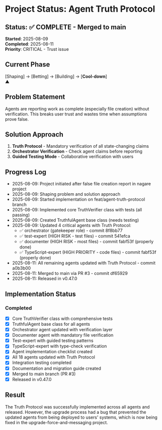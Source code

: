 # Project Status: Agent Truth Protocol

## Status: ✅ COMPLETE - Merged to main

**Started**: 2025-08-09\
**Completed**: 2025-08-11\
**Priority**: CRITICAL - Trust issue

## Current Phase

[Shaping] → [Betting] → [Building] → [**Cool-down**]\
▲

## Problem Statement

Agents are reporting work as complete (especially file creation) without verification. This breaks user trust and wastes
time when assumptions prove false.

## Solution Approach

1. **Truth Protocol** - Mandatory verification of all state-changing claims
2. **Orchestrator Verification** - Check agent claims before reporting
3. **Guided Testing Mode** - Collaborative verification with users

## Progress Log

- 2025-08-09: Project initiated after false file creation report in nagare project
- 2025-08-09: Shaping problem and solution approach
- 2025-08-09: Started implementation on feat/agent-truth-protocol branch
- 2025-08-09: Implemented core TruthVerifier class with tests (all passing)
- 2025-08-09: Created TruthfulAgent base class (needs testing)
- 2025-08-09: Updated 4 critical agents with Truth Protocol:
  - ✅ orchestrator (gatekeeper role) - commit 8f8bb77
  - ✅ test-expert (HIGH RISK - test files) - commit 541efca
  - ✅ documenter (HIGH RISK - most files) - commit fabf53f (properly done)
  - ✅ TypeScript-expert (HIGH PRIORITY - code files) - commit fabf53f (properly done)
- 2025-08-11: All remaining agents updated with Truth Protocol - commit a0b3b00
- 2025-08-11: Merged to main via PR #3 - commit df65929
- 2025-08-11: Released in v0.47.0

## Implementation Status

### Completed

- [x] Core TruthVerifier class with comprehensive tests
- [x] TruthfulAgent base class for all agents
- [x] Orchestrator agent updated with verification layer
- [x] Documenter agent with mandatory file verification
- [x] Test-expert with guided testing patterns
- [x] TypeScript-expert with type-check verification
- [x] Agent implementation checklist created
- [x] All 18 agents updated with Truth Protocol
- [x] Integration testing completed
- [x] Documentation and migration guide created
- [x] Merged to main branch (PR #3)
- [x] Released in v0.47.0

## Result

The Truth Protocol was successfully implemented across all agents and released. However, the upgrade process had a bug
that prevented the updated agents from being deployed to users' systems, which is now being fixed in the
upgrade-force-and-messaging project.
